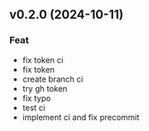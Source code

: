 ## v0.2.0 (2024-10-11)

### Feat

- fix token ci
- fix token
- create branch ci
- try gh token
- fix typo
- test ci
- implement ci and fix precommit
